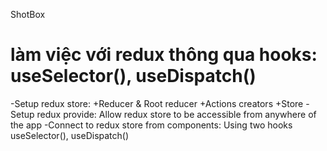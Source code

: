 ShotBox
# làm việc với redux thông qua hooks: useSelector(), useDispatch()
-Setup redux store:
    +Reducer & Root reducer
    +Actions creators
    +Store
-Setup redux provide: Allow redux store to be accessible from anywhere of the app
-Connect to redux store from components: Using two hooks useSelector(), useDispatch()